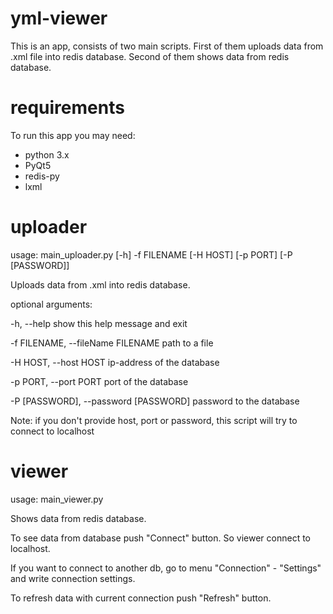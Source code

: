 # yml-viewer

This is an app, consists of two main scripts. 
First of them uploads data from .xml file into redis database.
Second of them shows data from redis database.

# requirements

To run this app you may need:
 - python 3.x
 - PyQt5
 - redis-py
 - lxml

# uploader

usage: main_uploader.py [-h] -f FILENAME [-H HOST] [-p PORT] [-P [PASSWORD]]

Uploads data from .xml into redis database.

optional arguments:

  -h, --help            show this help message and exit
  
  -f FILENAME, --fileName FILENAME path to a file
  
  -H HOST, --host HOST  ip-address of the database
  
  -p PORT, --port PORT  port of the database
  
  -P [PASSWORD], --password [PASSWORD] password to the database
 
 Note: if you don't provide host, port or password, this script will try to connect to localhost
 
 # viewer
 
 usage: main_viewer.py 

Shows data from redis database.

To see data from database push "Connect" button. So viewer connect to localhost. 

If you want to connect to another db, go to menu "Connection" - "Settings" and write connection settings. 

To refresh data with current connection push "Refresh" button.
 
